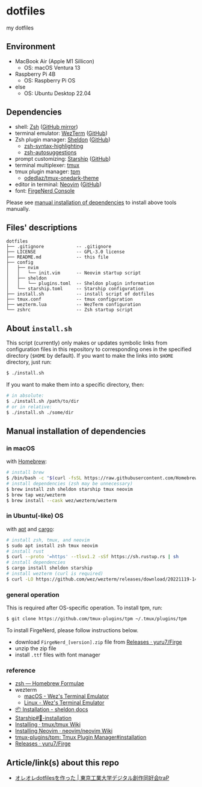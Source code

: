 # dotfiles

my dotfiles

## Environment

- MacBook Air (Apple M1 Sillicon)
    - OS: macOS Ventura 13
- Raspberry Pi 4B
    - OS: Raspberry Pi OS
- else
    - OS: Ubuntu Desktop 22.04

## Dependencies

- shell: [Zsh](https://www.zsh.org) ([GitHub mirror](https://github.com/zsh-users/zsh))
- terminal emulator: [WezTerm](https://wezfurlong.org/wezterm/) ([GitHub](https://github.com/wez/wezterm))
- Zsh plugin manager: [Sheldon](https://sheldon.cli.rs/) ([GitHub](https://github.com/rossmacarthur/sheldon))
    - [zsh-syntax-highlighting](https://github.com/zsh-users/zsh-syntax-highlighting)
    - [zsh-autosuggestions](https://github.com/zsh-users/zsh-autosuggestions)
- prompt customizing: [Starship](https://starship.rs/) ([GitHub](https://github.com/starship/starship))
- terminal multiplexer: [tmux](https://github.com/tmux/tmux)
- tmux plugin manager: [tpm](https://github.com/tmux-plugins/tpm)
    - [odedlaz/tmux-onedark-theme](https://github.com/odedlaz/tmux-onedark-theme)
- editor in terminal: [Neovim](https://neovim.io/) ([GitHub](https://github.com/neovim/neovim))
- font: [FirgeNerd Console](https://github.com/yuru7/Firge)

Please see [manual installation of dependencies](#manual-installation-of-dependencies) to install above tools manually.

## Files' descriptions

```
dotfiles
├── .gitignore            -- .gitignore
├── LICENSE               -- GPL-3.0 license
├── README.md             -- this file
├── config
│   ├── nvim
│   │   └── init.vim      -- Neovim startup script
│   ├── sheldon
│   │   └── plugins.toml  -- Sheldon plugin information
│   └── starship.toml     -- Starship configuration
├── install.sh            -- install script of dotfiles
├── tmux.conf             -- tmux configuration
├── wezterm.lua           -- WezTerm configuration
└── zshrc                 -- Zsh startup script
```

## About `install.sh`

This script (currently) only makes or updates symbolic links from configuration files in this repository to corresponding ones in the specified directory (`$HOME` by default). If you want to make the links into `$HOME` directory, just run:

```bash
$ ./install.sh
```

If you want to make them into a specific directory, then:

```bash
# in absolute:
$ ./install.sh /path/to/dir
# or in relative:
$ ./install.sh ./some/dir
```

## Manual installation of dependencies

### in macOS

with [Homebrew](https://brew.sh/):

```bash
# install brew
$ /bin/bash -c "$(curl -fsSL https://raw.githubusercontent.com/Homebrew/install/HEAD/install.sh)"
# install dependencies (zsh may be unnecessary)
$ brew install zsh sheldon starship tmux neovim
$ brew tap wez/wezterm
$ brew install --cask wez/wezterm/wezterm
```

### in Ubuntu(-like) OS

with [apt](https://wiki.debian.org/Apt) and [cargo](https://doc.rust-lang.org/cargo/):

```bash
# install zsh, tmux, and neovim
$ sudo apt install zsh tmux neovim
# install rust
$ curl --proto '=https' --tlsv1.2 -sSf https://sh.rustup.rs | sh
# install dependencies
$ cargo install sheldon starship
# install wezterm (curl is required)
$ curl -LO https://github.com/wez/wezterm/releases/download/20221119-145034-49b9839f/wezterm-20221119-145034-49b9839f.Ubuntu22.04.deb
```

### general operation

This is required after OS-specific operation. To install tpm, run:

```bash
$ git clone https://github.com/tmux-plugins/tpm ~/.tmux/plugins/tpm
```

To install FirgeNerd, please follow instructions below.

- download `FirgeNerd_[version].zip` file from [Releases · yuru7/Firge](https://github.com/yuru7/Firge/releases)
- unzip the zip file
- install `.ttf` files with font manager

### reference

- [zsh — Homebrew Formulae](https://formulae.brew.sh/formula/zsh)
- wezterm
    - [macOS - Wez's Terminal Emulator](https://wezfurlong.org/wezterm/install/macos.html)
    - [Linux - Wez's Terminal Emulator](https://wezfurlong.org/wezterm/install/linux.html)
- [📦 Installation - sheldon docs](https://sheldon.cli.rs/Installation.html)
- [Starship#🚀-installation](https://starship.rs/guide/#%F0%9F%9A%80-installation)
- [Installing · tmux/tmux Wiki](https://github.com/tmux/tmux/wiki/Installing)
- [Installing Neovim · neovim/neovim Wiki](https://github.com/neovim/neovim/wiki/Installing-Neovim)
- [tmux-plugins/tpm: Tmux Plugin Manager#installation](https://github.com/tmux-plugins/tpm#installation)
- [Releases · yuru7/Firge](https://github.com/yuru7/Firge/releases)

## Article/link(s) about this repo

- [オレオレdotfilesを作った | 東京工業大学デジタル創作同好会traP](https://trap.jp/post/1737/)
